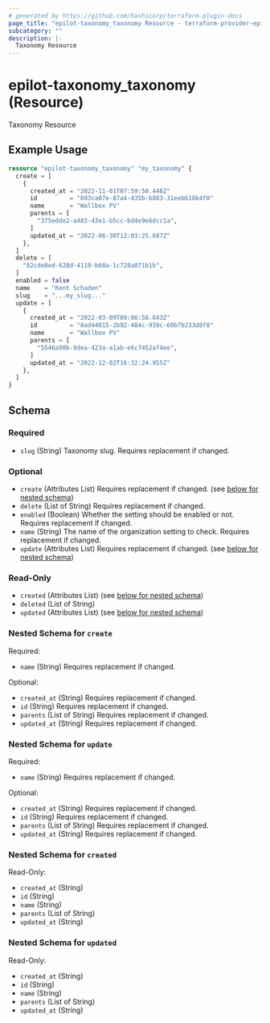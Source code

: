 ```yaml
---
# generated by https://github.com/hashicorp/terraform-plugin-docs
page_title: "epilot-taxonomy_taxonomy Resource - terraform-provider-epilot-purpose"
subcategory: ""
description: |-
  Taxonomy Resource
---
```


# epilot-taxonomy_taxonomy (Resource)

Taxonomy Resource

## Example Usage

```terraform
resource "epilot-taxonomy_taxonomy" "my_taxonomy" {
  create = [
    {
      created_at = "2022-11-01T07:59:50.446Z"
      id         = "693ca07e-87a4-435b-b803-31eeb618b4f0"
      name       = "Wallbox PV"
      parents = [
        "375edde2-a483-43e1-b5cc-bd4e9e6dcc1a",
      ]
      updated_at = "2022-06-30T12:03:25.687Z"
    },
  ]
  delete = [
    "82cde8ed-628d-4119-b60a-1c728a071b1b",
  ]
  enabled = false
  name    = "Kent Schaden"
  slug    = "...my_slug..."
  update = [
    {
      created_at = "2022-03-09T09:06:58.643Z"
      id         = "8ad44015-2b92-484c-939c-60b7b233d8f8"
      name       = "Wallbox PV"
      parents = [
        "5546a98b-9dea-423a-a1ab-e6c7452af4ee",
      ]
      updated_at = "2022-12-02T16:32:24.955Z"
    },
  ]
}
```

<!-- schema generated by tfplugindocs -->
## Schema

### Required

- `slug` (String) Taxonomy slug. Requires replacement if changed.

### Optional

- `create` (Attributes List) Requires replacement if changed. (see [below for nested schema](#nestedatt--create))
- `delete` (List of String) Requires replacement if changed.
- `enabled` (Boolean) Whether the setting should be enabled or not. Requires replacement if changed.
- `name` (String) The name of the organization setting to check. Requires replacement if changed.
- `update` (Attributes List) Requires replacement if changed. (see [below for nested schema](#nestedatt--update))

### Read-Only

- `created` (Attributes List) (see [below for nested schema](#nestedatt--created))
- `deleted` (List of String)
- `updated` (Attributes List) (see [below for nested schema](#nestedatt--updated))

<a id="nestedatt--create"></a>
### Nested Schema for `create`

Required:

- `name` (String) Requires replacement if changed.

Optional:

- `created_at` (String) Requires replacement if changed.
- `id` (String) Requires replacement if changed.
- `parents` (List of String) Requires replacement if changed.
- `updated_at` (String) Requires replacement if changed.


<a id="nestedatt--update"></a>
### Nested Schema for `update`

Required:

- `name` (String) Requires replacement if changed.

Optional:

- `created_at` (String) Requires replacement if changed.
- `id` (String) Requires replacement if changed.
- `parents` (List of String) Requires replacement if changed.
- `updated_at` (String) Requires replacement if changed.


<a id="nestedatt--created"></a>
### Nested Schema for `created`

Read-Only:

- `created_at` (String)
- `id` (String)
- `name` (String)
- `parents` (List of String)
- `updated_at` (String)


<a id="nestedatt--updated"></a>
### Nested Schema for `updated`

Read-Only:

- `created_at` (String)
- `id` (String)
- `name` (String)
- `parents` (List of String)
- `updated_at` (String)


